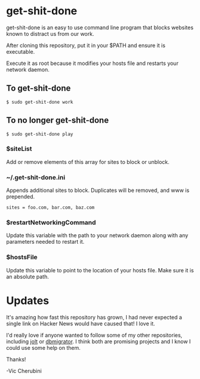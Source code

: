 # get-shit-done

get-shit-done is an easy to use command line program that blocks websites known to distract us from our work.

After cloning this repository, put it in your $PATH and ensure it is executable.

Execute it as root because it modifies your hosts file and restarts your network daemon.

## To get-shit-done

    $ sudo get-shit-done work

## To no longer get-shit-done

    $ sudo get-shit-done play

### $siteList

Add or remove elements of this array for sites to block or unblock.

### ~/.get-shit-done.ini

Appends additional sites to block.  Duplicates will be removed, and www is prepended.

    sites = foo.com, bar.com, baz.com

### $restartNetworkingCommand

Update this variable with the path to your network daemon along with any parameters needed to restart it.

### $hostsFile

Update this variable to point to the location of your hosts file. Make sure it is an absolute path.

# Updates

It's amazing how fast this repository has grown, I had never expected a single link on Hacker News would have caused that! I love it.

I'd really love if anyone wanted to follow some of my other repositories, including [jolt](https://github.com/leftnode/jolt) or [dbmigrator](https://github.com/leftnode/dbmigrator). I think both are promising projects and I know I could use some help on them.

Thanks!

-Vic Cherubini
